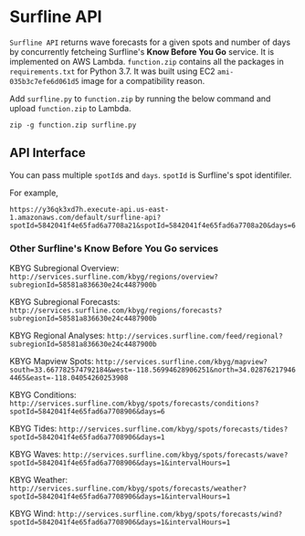 # Surfline API

`Surfline API` returns wave forecasts for a given spots and number of days by concurrently fetcheing Surfline's **Know Before You Go** service. It is implemented on AWS Lambda. `function.zip` contains all the packages in `requirements.txt` for Python 3.7. It was built using EC2 `ami-035b3c7efe6d061d5` image for a compatibility reason.

Add `surfline.py` to `function.zip` by running the below command and upload `function.zip` to Lambda.
```
zip -g function.zip surfline.py
```

## API Interface
You can pass multiple `spotId`s and `days`. `spotId` is Surfline's spot identifiler.

For example,

`https://y36qk3xd7h.execute-api.us-east-1.amazonaws.com/default/surfline-api?spotId=5842041f4e65fad6a7708a21&spotId=5842041f4e65fad6a7708a20&days=6`

### Other Surfline's Know Before You Go services

KBYG Subregional Overview:
`http://services.surfline.com/kbyg/regions/overview?subregionId=58581a836630e24c4487900b`

KBYG Subregional Forecasts:
`http://services.surfline.com/kbyg/regions/forecasts?subregionId=58581a836630e24c4487900b`

KBYG Regional Analyses:
`http://services.surfline.com/feed/regional?subregionId=58581a836630e24c4487900b`

KBYG Mapview Spots:
`http://services.surfline.com/kbyg/mapview?south=33.667782574792184&west=-118.56994628906251&north=34.028762179464465&east=-118.04054260253908`

KBYG Conditions:
`http://services.surfline.com/kbyg/spots/forecasts/conditions?spotId=5842041f4e65fad6a7708906&days=6`

KBYG Tides:
`http://services.surfline.com/kbyg/spots/forecasts/tides?spotId=5842041f4e65fad6a7708906&days=1`

KBYG Waves:
`http://services.surfline.com/kbyg/spots/forecasts/wave?spotId=5842041f4e65fad6a7708906&days=1&intervalHours=1`

KBYG Weather:
`http://services.surfline.com/kbyg/spots/forecasts/weather?spotId=5842041f4e65fad6a7708906&days=1&intervalHours=1`

KBYG Wind:
`http://services.surfline.com/kbyg/spots/forecasts/wind?spotId=5842041f4e65fad6a7708906&days=1&intervalHours=1`
